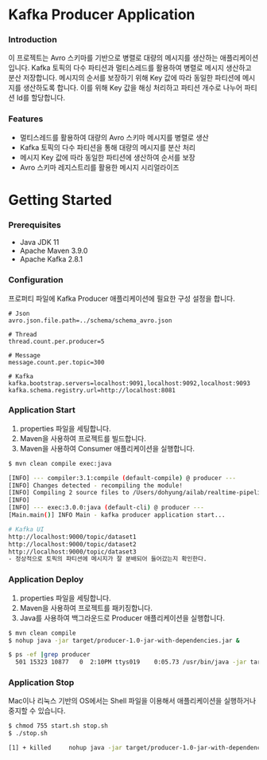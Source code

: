 
# Kafka Producer Application

### Introduction
이 프로젝트는 Avro 스키마를 기반으로 병렬로 대량의 메시지를 생산하는 애플리케이션입니다.
Kafka 토픽의 다수 파티션과 멀티스레드를 활용하여 병렬로 메시지 생산하고 분산 저장합니다.
메시지의 순서를 보장하기 위해 Key 값에 따라 동일한 파티션에 메시지를 생산하도록 합니다.
이를 위해 Key 값을 해싱 처리하고 파티션 개수로 나누어 파티션 Id를 할당합니다.

### Features
- 멀티스레드를 활용하여 대량의 Avro 스키마 메시지를 병렬로 생산
- Kafka 토픽의 다수 파티션을 통해 대량의 메시지를 분산 처리
- 메시지 Key 값에 따라 동일한 파티션에 생산하여 순서를 보장
- Avro 스키마 레지스트리를 활용한 메시지 시리얼라이즈

# Getting Started
### Prerequisites
- Java JDK 11
- Apache Maven 3.9.0
- Apache Kafka 2.8.1


### Configuration
프로퍼티 파일에 Kafka Producer 애플리케이션에 필요한 구성 설정을 합니다.
```properties
# Json
avro.json.file.path=../schema/schema_avro.json

# Thread
thread.count.per.producer=5

# Message
message.count.per.topic=300

# Kafka
kafka.bootstrap.servers=localhost:9091,localhost:9092,localhost:9093
kafka.schema.registry.url=http://localhost:8081

```

### Application Start
1. properties 파일을 세팅합니다.
2. Maven을 사용하여 프로젝트를 빌드합니다.
3. Maven을 사용하여 Consumer 애플리케이션을 실행합니다.
```bash
$ mvn clean compile exec:java

[INFO] --- compiler:3.1:compile (default-compile) @ producer ---
[INFO] Changes detected - recompiling the module!
[INFO] Compiling 2 source files to /Users/dohyung/ailab/realtime-pipeline/02-producer/target/classes
[INFO] 
[INFO] --- exec:3.0.0:java (default-cli) @ producer ---
[Main.main()] INFO Main - kafka producer application start...

# Kafka UI
http://localhost:9000/topic/dataset1
http://localhost:9000/topic/dataset2
http://localhost:9000/topic/dataset3
- 정상적으로 토픽의 파티션에 메시지가 잘 분배되어 들어갔는지 확인한다.
```

### Application Deploy
1. properties 파일을 세팅합니다.
2. Maven을 사용하여 프로젝트를 패키징합니다.
3. Java를 사용하여 백그라운드로 Producer 애플리케이션을 실행합니다.
```bash
$ mvn clean compile
$ nohup java -jar target/producer-1.0-jar-with-dependencies.jar &

$ ps -ef |grep producer
  501 15323 10877   0  2:10PM ttys019    0:05.73 /usr/bin/java -jar target/producer-1.0-jar-with-dependencies.jar

```

### Application Stop
Mac이나 리눅스 기반의 OS에서는 Shell 파일을 이용해서 애플리케이션을 실행하거나 중지할 수 있습니다.
```bash
$ chmod 755 start.sh stop.sh
$ ./stop.sh

[1] + killed     nohup java -jar target/producer-1.0-jar-with-dependencies.jar
```


